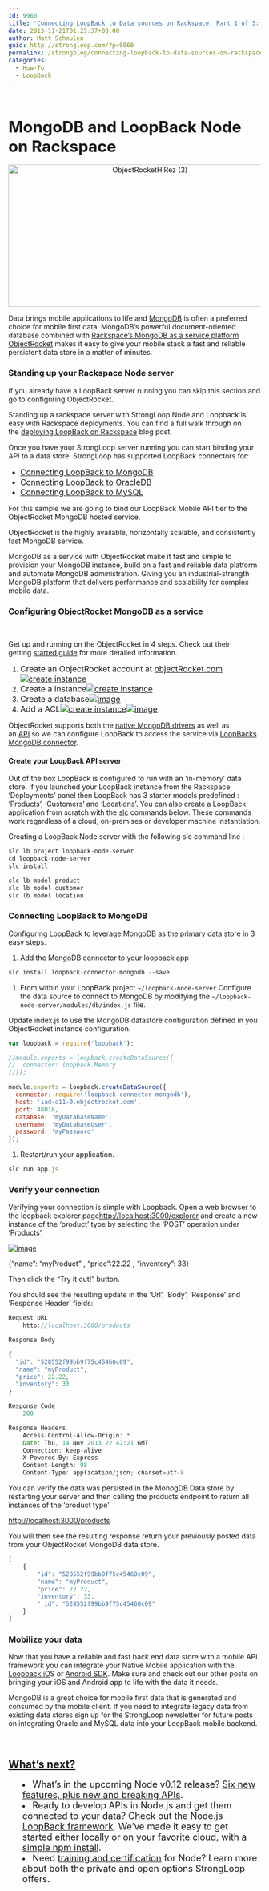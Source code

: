 ```yaml
---
id: 9960
title: 'Connecting LoopBack to Data sources on Rackspace, Part 1 of 3: Connecting to MongoDB with ObjectRocket'
date: 2013-11-21T01:25:37+00:00
author: Matt Schmulen
guid: http://strongloop.com/?p=9960
permalink: /strongblog/connecting-loopback-to-data-sources-on-rackspace-part-1-of-3-connecting-to-mongodb-with-objectrocket/
categories:
  - How-To
  - LoopBack
---
```

&nbsp;

## <span style="font-size: 1.5em;">MongoDB and LoopBack Node on Rackspace</span>

<p style="text-align: center;">
  <a href="https://strongloop.com/wp-content/uploads/2013/11/ObjectRocketHiRez-3.png"><img class="aligncenter  wp-image-10504" alt="ObjectRocketHiRez (3)" src="https://strongloop.com/wp-content/uploads/2013/11/ObjectRocketHiRez-3.png" width="550" height="284" /></a>
</p>

Data brings mobile applications to life and [MongoDB](http://www.mongodb.org/) is often a preferred choice for mobile first data. MongoDB&#8217;s powerful document-oriented database combined with [Rackspace&#8217;s MongoDB as a service platform ObjectRocket](http://www.objectrocket.com/) makes it easy to give your mobile stack a fast and reliable persistent data store in a matter of minutes.

### <a href="https://github.com/mschmulen/connecting-nodejs-apps-to-data-on-rackspace#standing-up-your-rackspace-node-server" name="standing-up-your-rackspace-node-server"></a>Standing up your Rackspace Node server

If you already have a LoopBack server running you can skip this section and go to configuring ObjectRocket.

<!--more-->



Standing up a rackspace server with StrongLoop Node and Loopback is easy with Rackspace deployments. You can find a full walk through on the [deploying LoopBack on Rackspace](http://strongloop.com/strongblog/deploying-loopback-mbaas-on-rackspace/) blog post.

Once you have your StrongLoop server running you can start binding your API to a data store. StrongLoop has supported LoopBack connectors for:

  * <span style="font-size: medium;"><a href="http://docs.strongloop.com/loopback-connector-mongodb/">Connecting LoopBack to MongoDB</a></span>
  * <span style="font-size: medium;"><a href="http://docs.strongloop.com/loopback-connector-oracle/">Connecting LoopBack to OracleDB</a></span>
  * <span style="font-size: medium;"><a href="http://docs.strongloop.com/loopback-connector-mysql/">Connecting LoopBack to MySQL</a></span>

For this sample we are going to bind our LoopBack Mobile API tier to the ObjectRocket MongoDB hosted service.

ObjectRocket is the highly available, horizontally scalable, and consistently fast MongoDB service.

MongoDB as a service with ObjectRocket make it fast and simple to provision your MongoDB instance, build on a fast and reliable data platform and automate MongoDB administration. Giving you an industrial-strength MongoDB platform that delivers performance and scalability for complex mobile data.

### <a href="https://github.com/mschmulen/connecting-nodejs-apps-to-data-on-rackspace#configuring-objectrocket-mongodb-as-a-service" name="configuring-objectrocket-mongodb-as-a-service"></a>Configuring ObjectRocket MongoDB as a service

&nbsp;

Get up and running on the ObjectRocket in 4 steps. Check out their getting [started guide](http://docs.objectrocket.com/getting_started) for more detailed information.

  1. <span style="font-size: medium;">Create an ObjectRocket account at <a href="http://www.objectrocket.com/">objectRocket.com</a><a href="https://raw.github.com/mschmulen/connecting-nodejs-apps-to-data-on-rackspace/master/screenshots/signup.png" target="_blank"><img alt=" create instance " src="https://raw.github.com/mschmulen/connecting-nodejs-apps-to-data-on-rackspace/master/screenshots/signup.png" /></a></span>
  2. <span style="font-size: medium;">Create a instance<a href="https://raw.github.com/mschmulen/connecting-nodejs-apps-to-data-on-rackspace/master/screenshots/createinstance.png" target="_blank"><img alt=" create instance " src="https://raw.github.com/mschmulen/connecting-nodejs-apps-to-data-on-rackspace/master/screenshots/createinstance.png" /></a></span>
  3. <span style="font-size: medium;">Create a database<a href="https://raw.github.com/mschmulen/connecting-nodejs-apps-to-data-on-rackspace/master/screenshots/adddatabase.png" target="_blank"><img alt="image" src="https://raw.github.com/mschmulen/connecting-nodejs-apps-to-data-on-rackspace/master/screenshots/adddatabase.png" /></a></span>
  4. <span style="font-size: medium;">Add a ACL<a href="https://raw.github.com/mschmulen/connecting-nodejs-apps-to-data-on-rackspace/master/screenshots/addacl.png" target="_blank"><img alt=" create instance " src="https://raw.github.com/mschmulen/connecting-nodejs-apps-to-data-on-rackspace/master/screenshots/addacl.png" /></a><a href="https://raw.github.com/mschmulen/connecting-nodejs-apps-to-data-on-rackspace/master/screenshots/addacl2.png" target="_blank"><img alt="image" src="https://raw.github.com/mschmulen/connecting-nodejs-apps-to-data-on-rackspace/master/screenshots/addacl2.png" /></a></span>

ObjectRocket supports both the [native MongoDB drivers](http://docs.objectrocket.com/native) as well as an [API](http://docs.objectrocket.com/api) so we can configure LoopBack to access the service via [LoopBacks MongoDB connector](http://docs.strongloop.com/loopback-connector-mongodb/).

#### <a href="https://github.com/mschmulen/connecting-nodejs-apps-to-data-on-rackspace#create-your-loopback-api-server" name="create-your-loopback-api-server"></a>Create your LoopBack API server

Out of the box LoopBack is configured to run with an &#8216;in-memory&#8217; data store. If you launched your LoopBack instance from the Rackspace &#8216;Deployments&#8217; panel then LoopBack has 3 starter models predefined : &#8216;Products&#8217;, &#8216;Customers&#8217; and &#8216;Locations&#8217;. You can also create a LoopBack application from scratch with the [slc](http://docs.strongloop.com/strongnode/#strongloop-control-slc) commands below. These commands work regardless of a cloud, on-premises or developer machine instantiation.

Creating a LoopBack Node server with the following slc command line :

```js
slc lb project loopback-node-server
cd loopback-node-server
slc install

slc lb model product
slc lb model customer
slc lb model location
```

### <a href="https://github.com/mschmulen/connecting-nodejs-apps-to-data-on-rackspace#connecting-loopback-to-mongodb" name="connecting-loopback-to-mongodb"></a>Connecting LoopBack to MongoDB

Configuring LoopBack to leverage MongoDB as the primary data store in 3 easy steps.

  1. Add the MongoDB connector to your loopback app

```js
slc install loopback-connector-mongodb --save
```

  1. From within your LoopBack project `~/loopback-node-server` Configure the data source to connect to MongoDB by modifying the `~/loopback-node-server/modules/db/index.js` file.

Update index.js to use the MongoDB datastore configuration defined in you ObjectRocket instance configuration.

```js
var loopback = require('loopback');

//module.exports = loopback.createDataSource({
//  connector: loopback.Memory
//});

module.exports = loopback.createDataSource({
  connector: require('loopback-connector-mongodb'),
  host: 'iad-c11-0.objectrocket.com',
  port: 48018,
  database: 'myDatabaseName',
  username: 'myDatabaseUser',
  password: 'myPassword'
});
```

  1. Restart/run your application.

```js
slc run app.js
```

### <a href="https://github.com/mschmulen/connecting-nodejs-apps-to-data-on-rackspace#verify-your-connection" name="verify-your-connection"></a>Verify your connection

Verifying your connection is simple with Loopback. Open a web browser to the loopback explorer page<http://localhost:3000/explorer> and create a new instance of the &#8216;product&#8217; type by selecting the &#8216;POST&#8217; operation under &#8216;Products&#8217;.

<a href="https://raw.github.com/mschmulen/connecting-nodejs-apps-to-data-on-rackspace/master/screenshots/loopback-post-new-products.png" target="_blank"><img alt="image" src="https://raw.github.com/mschmulen/connecting-nodejs-apps-to-data-on-rackspace/master/screenshots/loopback-post-new-products.png" /></a>

{&#8220;name&#8221;: &#8220;myProduct&#8221; , &#8220;price&#8221;:22.22 , &#8220;inventory&#8221;: 33}

Then click the &#8220;Try it out!&#8221; button.

You should see the resulting update in the &#8216;Url&#8217;, &#8216;Body&#8217;, &#8216;Response&#8217; and &#8216;Response Header&#8217; fields:

```js
Request URL
    http://localhost:3000/products

Response Body

{
  "id": "528552f99bb9f75c45460c09",
  "name": "myProduct",
  "price": 22.22,
  "inventory": 33
}

Response Code
    200

Response Headers
    Access-Control-Allow-Origin: *
    Date: Thu, 14 Nov 2013 22:47:21 GMT
    Connection: keep-alive
    X-Powered-By: Express
    Content-Length: 98
    Content-Type: application/json; charset=utf-8
```

You can verify the data was persisted in the MonogDB Data store by restarting your server and then calling the products endpoint to return all instances of the &#8216;product type&#8217;

<http://localhost:3000/products>

You will then see the resulting response return your previously posted data from your ObjectRocket MongoDB data store.

```js
[
    {
        "id": "528552f99bb9f75c45460c09",
        "name": "myProduct",
        "price": 22.22,
        "inventory": 33,
        "_id": "528552f99bb9f75c45460c09"
    }
]
```

### <a href="https://github.com/mschmulen/connecting-nodejs-apps-to-data-on-rackspace#mobilize-your-data" name="mobilize-your-data"></a>Mobilize your data

Now that you have a reliable and fast back end data store with a mobile API framework you can integrate your Native Mobile application with the [Loopback iO](http://strongloop.com/mobile/ios/)S or [Android SDK](http://strongloop.com/mobile/ios/). Make sure and check out our other posts on bringing your iOS and Android app to life with the data it needs.

MongoDB is a great choice for mobile first data that is generated and consumed by the mobile client. If you need to integrate legacy data from existing data stores sign up for the StrongLoop newsletter for future posts on integrating Oracle and MySQL data into your LoopBack mobile backend.

&nbsp;

## **[What’s next?](http://strongloop.com/get-started/)**

<li style="margin-left: 2em;">
  <span style="font-size: 18px;">What’s in the upcoming Node v0.12 release? <a href="http://strongloop.com/node-js/whats-new-in-node-js-v0-12/">Six new features, plus new and breaking APIs</a>.</span>
</li>
<li style="margin-left: 2em;">
  <span style="font-size: 18px;">Ready to develop APIs in Node.js and get them connected to your data? Check out the Node.js <a href="http://strongloop.com/node-js/loopback/">LoopBack framework</a>. We’ve made it easy to get started either locally or on your favorite cloud, with a <a href="http://strongloop.com/get-started/">simple npm install</a>.</span>
</li>
<li style="margin-left: 2em;">
  <span style="font-size: 18px;">Need <a href="http://strongloop.com/node-js-support/expertise/">training and certification</a> for Node? Learn more about both the private and open options StrongLoop offers.</span>
</li>
